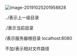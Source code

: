 ![image-20191025201958828](C:\Users\lenovo\AppData\Roaming\Typora\typora-user-images\image-20191025201958828.png)

../表示上一级目录

./表示当前目录

/表示服务器根目录 localhost:8080

不加/表示相对文件路径